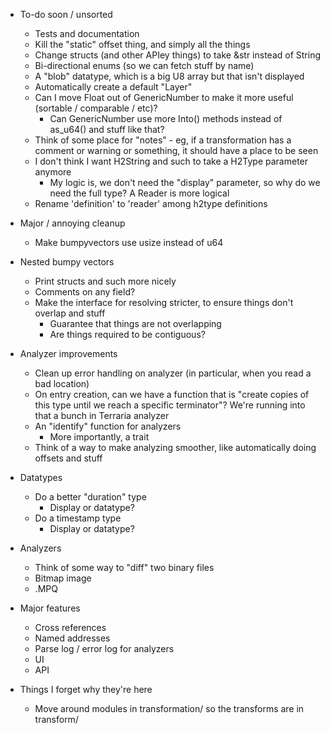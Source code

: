 * To-do soon / unsorted
  * Tests and documentation
  * Kill the "static" offset thing, and simply all the things
  * Change structs (and other APIey things) to take &str instead of String
  * Bi-directional enums (so we can fetch stuff by name)
  * A "blob" datatype, which is a big U8 array but that isn't displayed
  * Automatically create a default "Layer"
  * Can I move Float out of GenericNumber to make it more useful (sortable / comparable / etc)?
    * Can GenericNumber use more Into() methods instead of as_u64() and stuff like that?
  * Think of some place for "notes" - eg, if a transformation has a comment or warning or something, it should have a place to be seen
  * I don't think I want H2String and such to take a H2Type parameter anymore
    * My logic is, we don't need the "display" parameter, so why do we need the full type? A Reader is more logical
  * Rename 'definition' to 'reader' among h2type definitions

* Major / annoying cleanup
  * Make bumpyvectors use usize instead of u64

* Nested bumpy vectors
  * Print structs and such more nicely
  * Comments on any field?
  * Make the interface for resolving stricter, to ensure things don't overlap and stuff
    * Guarantee that things are not overlapping
    * Are things required to be contiguous?

* Analyzer improvements
  * Clean up error handling on analyzer (in particular, when you read a bad location)
  * On entry creation, can we have a function that is "create copies of this type until we reach a specific terminator"? We're running into that a bunch in Terraria analyzer
  * An "identify" function for analyzers
    * More importantly, a trait
  * Think of a way to make analyzing smoother, like automatically doing offsets and stuff

* Datatypes
  * Do a better "duration" type
    * Display or datatype?
  * Do a timestamp type
    * Display or datatype?

* Analyzers
  * Think of some way to "diff" two binary files
  * Bitmap image
  * .MPQ

* Major features
  * Cross references
  * Named addresses
  * Parse log / error log for analyzers
  * UI
  * API

* Things I forget why they're here
  * Move around modules in transformation/ so the transforms are in transform/
